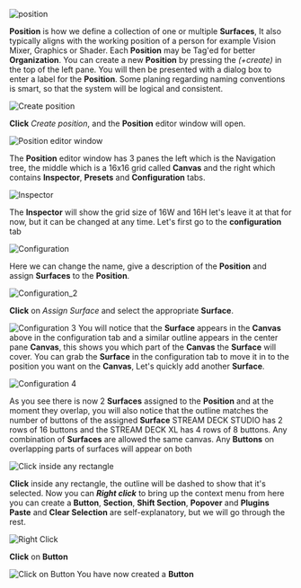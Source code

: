 
![position](images/position/positions.png 'position')

**Position** is how we define a collection of one or multiple **Surfaces**, It also typically aligns with the working position of a person for example Vision Mixer, Graphics or Shader. Each **Position** may be Tag'ed for better **Organization**. You can create a new **Position** by pressing the *(+create)* in the top of the left pane.
You will then be presented with a dialog box to enter a label for the **Position**. Some planing regarding naming conventions is smart, so that the system will be logical and consistent.

![Create position](images/position/create_position.png 'create poition')

**Click** *Create position*, and the **Position** editor window will open.

![Position editor window](images/position/position_editor_window.png 'position editor window')

The **Position** editor window has 3 panes the left which is the Navigation tree, the middle which is a 16x16 grid called **Canvas** and the right which contains **Inspector**, **Presets** and **Configuration** tabs.

![Inspector](images/position/inspector.png 'inspector')

The **Inspector** will show the grid size of 16W and 16H let's leave it at that for now, but it can be changed at any time.
Let's first go to the **configuration** tab

![Configuration](images/position/configuration_1.png 'Configuration')

Here we can change the name, give a description of the **Position** and assign **Surfaces** to the **Position**.

![Configuration_2](images/position/configuration_2.png 'Configuration_2')

**Click** on *Assign Surface* and select the appropriate **Surface**.

![Configuration 3](images/position/configuration_3.png 'Configuration 3')
You will notice that the **Surface** appears in the **Canvas** above in the configuration tab and a similar outline appears in the center pane **Canvas**, this shows you which part of the **Canvas** the **Surface** will cover. You can grab the **Surface** in the configuration tab to move it in to the position you want on the **Canvas**, Let's quickly add another **Surface**.

![Configuration 4](images/position/configuration_4.png 'Configuration 4')

As you see there is now 2 **Surfaces** assigned to the **Position** and at the moment they overlap, you will also notice that the outline matches the number of buttons of the assigned **Surface** STREAM DECK STUDIO has 2 rows of 16 buttons and the STREAM DECK XL has 4 rows of 8 buttons. Any combination of **Surfaces** are allowed the same canvas. Any **Buttons** on overlapping parts of surfaces will appear on both

![Click inside any rectangle](images/position/click_inside_any_rectangle.png 'Click inside any rectangle')

**Click** inside any rectangle, the outline will be dashed to show that it's selected. Now you can ***Right click*** to bring up the context menu from here you can create a **Button**, **Section**, **Shift Section**, **Popover** and **Plugins** **Paste** and **Clear Selection** are self-explanatory, but we will go through the rest.

![Right Click](images/position/right_click.png 'Right Click')

**Click** on **Button**

![Click on Button](images/position/button_on_grid.png 'Click on Button')
You have now created a **Button**